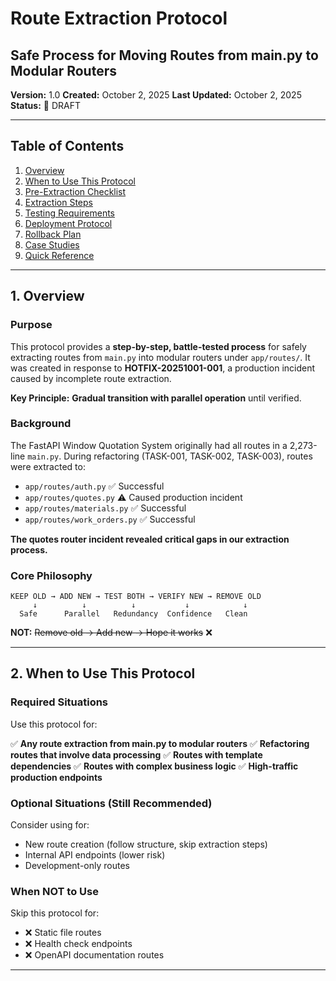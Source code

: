 # Route Extraction Protocol
## Safe Process for Moving Routes from main.py to Modular Routers

**Version:** 1.0
**Created:** October 2, 2025
**Last Updated:** October 2, 2025
**Status:** 🔴 DRAFT

---

## Table of Contents

1. [Overview](#overview)
2. [When to Use This Protocol](#when-to-use)
3. [Pre-Extraction Checklist](#pre-extraction)
4. [Extraction Steps](#extraction-steps)
5. [Testing Requirements](#testing-requirements)
6. [Deployment Protocol](#deployment-protocol)
7. [Rollback Plan](#rollback-plan)
8. [Case Studies](#case-studies)
9. [Quick Reference](#quick-reference)

---

## 1. Overview

### Purpose

This protocol provides a **step-by-step, battle-tested process** for safely extracting routes from `main.py` into modular routers under `app/routes/`. It was created in response to **HOTFIX-20251001-001**, a production incident caused by incomplete route extraction.

**Key Principle:** **Gradual transition with parallel operation** until verified.

### Background

The FastAPI Window Quotation System originally had all routes in a 2,273-line `main.py`. During refactoring (TASK-001, TASK-002, TASK-003), routes were extracted to:
- `app/routes/auth.py` ✅ Successful
- `app/routes/quotes.py` ⚠️ Caused production incident
- `app/routes/materials.py` ✅ Successful
- `app/routes/work_orders.py` ✅ Successful

**The quotes router incident revealed critical gaps in our extraction process.**

### Core Philosophy

```
KEEP OLD → ADD NEW → TEST BOTH → VERIFY NEW → REMOVE OLD
     ↓          ↓          ↓           ↓            ↓
  Safe      Parallel   Redundancy  Confidence   Clean
```

**NOT:** ~~Remove old → Add new → Hope it works~~ ❌

---

## 2. When to Use This Protocol

### Required Situations

Use this protocol for:

✅ **Any route extraction from main.py to modular routers**
✅ **Refactoring routes that involve data processing**
✅ **Routes with template dependencies**
✅ **Routes with complex business logic**
✅ **High-traffic production endpoints**

### Optional Situations (Still Recommended)

Consider using for:
- New route creation (follow structure, skip extraction steps)
- Internal API endpoints (lower risk)
- Development-only routes

### When NOT to Use

Skip this protocol for:
- ❌ Static file routes
- ❌ Health check endpoints
- ❌ OpenAPI documentation routes

---
